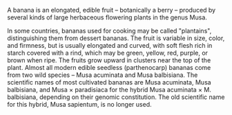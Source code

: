 A banana is an elongated, edible fruit – botanically a berry – produced by several kinds of large herbaceous 
flowering plants in the genus Musa.

In some countries, bananas used for cooking may be called "plantains", distinguishing them from dessert 
bananas. The fruit is variable in size, color, and firmness, but is usually elongated and curved, with 
soft flesh rich in starch covered with a rind, which may be green, yellow, red, purple, or brown when ripe. 
The fruits grow upward in clusters near the top of the plant. Almost all modern edible seedless (parthenocarp) 
bananas come from two wild species – Musa acuminata and Musa balbisiana. The scientific names of most 
cultivated bananas are Musa acuminata, Musa balbisiana, and Musa × paradisiaca for the hybrid Musa 
acuminata × M. balbisiana, depending on their genomic constitution. The old scientific name for this 
hybrid, Musa sapientum, is no longer used.
